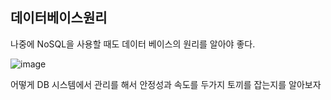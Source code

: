 ## 데이터베이스원리

나중에 NoSQL을 사용할 때도 데이터 베이스의 원리를 알아야 좋다.

![image](https://user-images.githubusercontent.com/75019048/138374322-bd50ba67-832b-4fbb-968b-a99820e35abb.png)

어떻게 DB 시스템에서 관리를 해서 안정성과 속도를 두가지 토끼를 잡는지를 알아보자

